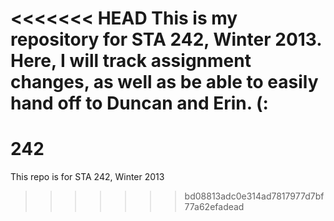 <<<<<<< HEAD
This is my repository for STA 242, Winter 2013. Here, I will track assignment changes, as well as be able to easily hand off to Duncan and Erin. (:
=======
242
===

This repo is for STA 242, Winter 2013
>>>>>>> bd08813adc0e314ad7817977d7bf77a62efadead
